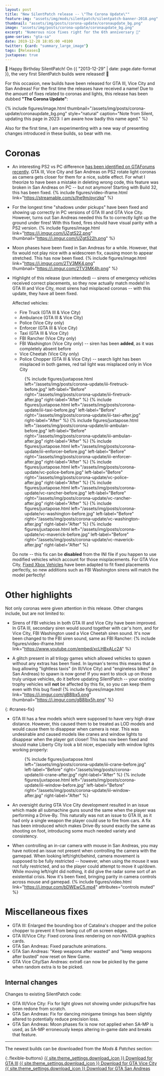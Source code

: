 ```yaml
---
layout: post
title: "New SilentPatch release -- \"The Corona Update\""
feature-img: "assets/img/mods/silentpatch/silentpatch-banner-2018.png"
thumbnail: "assets/img/posts/corona-update/coronaupdate_bg.png"
image: "assets/img/posts/corona-update/coronaupdate_bg.png"
excerpt: "Numerous nice fixes right for the 6th anniversary 🎂"
game-series: "gta-sa"
date: 2019-12-28 18:05:00 +0100
twitter: {card: "summary_large_image"}
tags: [Releases]
juxtapose: true
---
```


🎂 Happy Birthday SilentPatch! On {{ "2013-12-29" | date: page.date-format }}, the very first SilentPatch builds were released! 🎂

For this occasion, new builds have been released for GTA III, Vice City and San Andreas!
For the first time the releases have received a name! Due to the amount of fixes related to coronas and lights,
this release has been dubbed **"The Corona Update"**:

{% include figures/image.html thumbnail="/assets/img/posts/corona-update/coronaupdate_bg.png" style="natural"
        caption="Note from Silent, updating this page in 2023: I am aware how badly this name aged." %}

Also for the first time, I am experimenting with a new way of presenting changes introduced in these builds, so bear with me.

Coronas
=======

* An interesting PS2 vs PC difference
  [has been identified on GTAForums recently](https://gtaforums.com/topic/669045-silentpatch/?do=findComment&comment=1070991808).
  GTA III, Vice City and San Andreas on PS2 rotate light coronas as camera gets closer for them for a nice, subtle effect.
  For what I theorize to have been a mistake in deleting wrong code, this feature was broken in San Andreas on PC -- but not anymore!
  Starting with Build 32, this has been fixed.
  {% include figures/video-iframe.html link="https://streamable.com/s/lhe9m/pyrzkq" %}

* For the longest time "shadows under pickups" have been fixed and showing up correctly in PC versions of GTA III and GTA Vice City.
  However, turns out San Andreas needed this fix to correctly light up the ground under fires! With this fixed,
  fires should have visual parity with a PS2 version.
  {% include figures/image.html link="https://i.imgur.com/UZgtS22.png" thumbnail="https://i.imgur.com/UZgtS22h.png" %}

* Moon phases have been fixed in San Andreas for a while. However, that fix would not play nice with a widescreen fix,
  causing moon to appear stretched. This has now been fixed.
  {% include figures/image.html link="https://i.imgur.com/2TV3MK4.png" thumbnail="https://i.imgur.com/2TV3MK4h.png" %}

* Highlight of this release (pun intended) -- sirens of emergency vehicles received correct placements, so they now actually match models!
  In GTA III and Vice City, most sirens had misplaced coronas -- with this update, they have all been fixed.

  Affected vehicles:
  - Fire Truck (GTA III & Vice City)
  - Ambulance (GTA III & Vice City)
  - Police (Vice City only)
  - Enforcer (GTA III & Vice City)
  - Taxi (GTA III & Vice City)
  - FBI Rancher (Vice City only)
  - FBI Washington (Vice City only) -- siren has been **added**, as it was completely absent before
  - Vice Cheetah (Vice City only)
  - Police Chopper (GTA III & Vice City) -- search light has been misplaced in both games, red tail light was misplaced only in Vice City

  <figure class="media-container small">
  {% include figures/juxtapose.html left="/assets/img/posts/corona-update/iii-firetruck-before.jpg" left-label="Before"
              right="/assets/img/posts/corona-update/iii-firetruck-after.jpg" right-label="After" %}
  {% include figures/juxtapose.html left="/assets/img/posts/corona-update/iii-taxi-before.jpg" left-label="Before"
              right="/assets/img/posts/corona-update/iii-taxi-after.jpg" right-label="After" %}
  {% include figures/juxtapose.html left="/assets/img/posts/corona-update/iii-ambulan-before.jpg" left-label="Before"
              right="/assets/img/posts/corona-update/iii-ambulan-after.jpg" right-label="After" %}
  {% include figures/juxtapose.html left="/assets/img/posts/corona-update/iii-enforcer-before.jpg" left-label="Before"
              right="/assets/img/posts/corona-update/iii-enforcer-after.jpg" right-label="After" %}
  {% include figures/juxtapose.html left="/assets/img/posts/corona-update/vc-police-before.jpg" left-label="Before"
              right="/assets/img/posts/corona-update/vc-police-after.jpg" right-label="After" %}
  {% include figures/juxtapose.html left="/assets/img/posts/corona-update/vc-rancher-before.jpg" left-label="Before"
              right="/assets/img/posts/corona-update/vc-rancher-after.jpg" right-label="After" %}
  {% include figures/juxtapose.html left="/assets/img/posts/corona-update/vc-washington-before.jpg" left-label="Before"
              right="/assets/img/posts/corona-update/vc-washington-after.jpg" right-label="After" %}
  {% include figures/juxtapose.html left="/assets/img/posts/corona-update/vc-maverick-before.jpg" left-label="Before"
              right="/assets/img/posts/corona-update/vc-maverick-after.jpg" right-label="After" %}
  </figure>

  Do note -- this fix can be **disabled** from the INI file if you happen to use modified vehicles which account for those misplacements.
  For GTA Vice City, [Fixed Xbox Vehicles](https://gtaforums.com/topic/942192-vc-fixed-xbox-vehicles/) have been adapted to fit fixed placements
  perfectly, so new additions such as FBI Washington sirens will match the model perfectly!

Other highlights
================

Not only coronas were given attention in this release. Other changes include, but are not limited to:

* Sirens of FBI vehicles in both GTA III and Vice City have been improved. In GTA III, secondary siren would sound together with car's horn,
  and for Vice City, FBI Washington used a Vice Cheetah siren sound. It's now been changed to the FBI siren sound, same as FBI Rancher:
  {% include figures/video-iframe.html link="https://www.youtube.com/embed/xcLHBxALc2A" %}

* A glitch present in all trilogy games which allowed vehicles to spawn without any extras has been fixed.
  In layman's terms this means that a bug allowing "lightless taxis" (in III/Vice City) and "engineless bikes" (in San Andreas) to spawn
  is now gone! If you want to stock up on those truly unique vehicles, do it before updating SilentPatch --
  your existing trophy vehicles will **not** be affected by this fix, so you can keep them even with this bug fixed!
  {% include figures/image.html link="https://i.imgur.com/gB8lbx5.png" thumbnail="https://i.imgur.com/gB8lbx5h.png" %}

{: #cranes-fix}
* GTA III has a few models which were supposed to have very high draw distance. However, this caused them to be treated as LOD models and
  would cause them to disappear when camera is near. This was undesirable and caused models like cranes and window lights to disappear when the player got closer!
  This has now been fixed and should make Liberty City look a bit nicer, especially with window lights working properly:
  <figure class="media-container small">
  {% include figures/juxtapose.html left="/assets/img/posts/corona-update/iii-crane-before.jpg" left-label="Before"
              right="/assets/img/posts/corona-update/iii-crane-after.jpg" right-label="After" %}
  {% include figures/juxtapose.html left="/assets/img/posts/corona-update/iii-window-before.jpg" left-label="Before"
              right="/assets/img/posts/corona-update/iii-window-after.jpg" right-label="After" %}
  </figure>

* An oversight during GTA Vice City development resulted in an issue which made all submachine guns sound the same when
  the player was performing a Drive-By. This naturally was not an issue to GTA III, as it had only a single weapon the player could use to fire from cars.
  A fix has been introduced which makes Drive-By sound exactly the same as shooting on foot, introducing some much needed variety and consistency.

* When controlling an in-car camera with mouse in San Andreas, you may have noticed an issue not present when controlling the camera with the gamepad.
  When looking left/right/behind, camera movement is supposed to be fully restricted -- however, when using the mouse it was not fully restricted,
  and so the player could attempt to move it up/down. While moving left/right did nothing, it did give the radar some sort of an existential crisis.
  Now it's been fixed, bringing parity in camera controls across mouse and gamepad.
  {% include figures/video.html link="https://i.imgur.com/bDWEwC5.mp4" attributes="controls muted" %}

Miscellaneous fixes
===================

* GTA III: Enlarged the bounding box of Catalina's chopper and the police chopper to prevent it from being cut off on screen edges.
* GTA III/Vice City: Fixed corona lines rendering on non-NVIDIA graphics cards.
* GTA San Andreas: Fixed parachute animations.
* GTA San Andreas: "Keep weapons after wasted" and "keep weapons after busted" now reset on New Game.
* GTA Vice City/San Andreas: extra6 can now be picked by the game when random extra is to be picked.


Internal changes
--------------

Changes to existing SilentPatch code:
* GTA III/Vice City: Fix for light glows not showing under pickups/fire has been redone from scratch.
* GTA San Andreas: Fix for dancing minigame timings has been slightly altered to potentially reduce precision loss.
* GTA San Andreas: Moon phases fix is now not applied when SA-MP is used, as SA-MP erroneously keeps altering in-game date and breaks that feature.

***

The newest builds can be downloaded from the *Mods & Patches* section:

{:.flexible-buttons}
<a href="{% link _games/gta/gta-iii.md %}#silentpatch" class="button">{{ site.theme_settings.download_icon }} Download for GTA III</a>
<a href="{% link _games/gta/gta-vc.md %}#silentpatch" class="button">{{ site.theme_settings.download_icon }} Download for GTA Vice City</a>
<a href="{% link _games/gta/gta-sa.md %}#silentpatch" class="button">{{ site.theme_settings.download_icon }} Download for GTA San Andreas</a>
